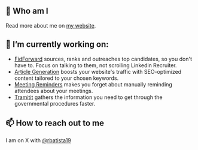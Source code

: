 ## 👋 Who am I

Read more about me on [my website](https://ricardobatista.me/).

## 🔭 I’m currently working on:
- [FidForward](https://fidforward.com/) sources, ranks and outreaches top candidates, so you don't have to. Focus on talking to them, not scrolling Linkedin Recruiter.
- [Article Generation](https://article-generation.com/) boosts your website's traffic with SEO-optimized content tailored to your chosen keywords.
- [Meeting Reminders](https://meeting-reminders.com/) makes you forget about manually reminding attendees about your meetings.
- [Tramitit](https://tramitit.com/) gathers the information you need to get through the governmental procedures faster.

## 📫 How to reach out to me
I am on X with [@rbatista19](https://twitter.com/intent/follow?screen_name=rbatista19)

